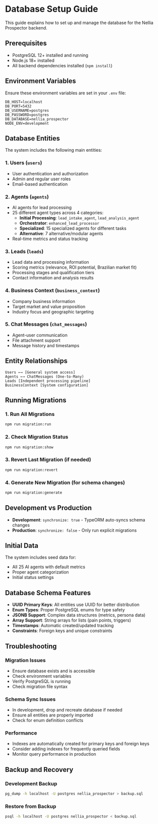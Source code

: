 # Database Setup Guide

This guide explains how to set up and manage the database for the Nellia Prospector backend.

## Prerequisites

- PostgreSQL 12+ installed and running
- Node.js 18+ installed
- All backend dependencies installed (`npm install`)

## Environment Variables

Ensure these environment variables are set in your `.env` file:

```env
DB_HOST=localhost
DB_PORT=5432
DB_USERNAME=postgres
DB_PASSWORD=postgres
DB_DATABASE=nellia_prospector
NODE_ENV=development
```

## Database Entities

The system includes the following main entities:

### 1. Users (`users`)
- User authentication and authorization
- Admin and regular user roles
- Email-based authentication

### 2. Agents (`agents`)
- AI agents for lead processing
- 25 different agent types across 4 categories:
  - **Initial Processing**: `lead_intake_agent`, `lead_analysis_agent`
  - **Orchestrator**: `enhanced_lead_processor`
  - **Specialized**: 15 specialized agents for different tasks
  - **Alternative**: 7 alternative/modular agents
- Real-time metrics and status tracking

### 3. Leads (`leads`)
- Lead data and processing information
- Scoring metrics (relevance, ROI potential, Brazilian market fit)
- Processing stages and qualification tiers
- Contact information and analysis results

### 4. Business Context (`business_context`)
- Company business information
- Target market and value proposition
- Industry focus and geographic targeting

### 5. Chat Messages (`chat_messages`)
- Agent-user communication
- File attachment support
- Message history and timestamps

## Entity Relationships

```
Users ←→ [General system access]
Agents ←→ ChatMessages (One-to-Many)
Leads [Independent processing pipeline]
BusinessContext [System configuration]
```

## Running Migrations

### 1. Run All Migrations
```bash
npm run migration:run
```

### 2. Check Migration Status
```bash
npm run migration:show
```

### 3. Revert Last Migration (if needed)
```bash
npm run migration:revert
```

### 4. Generate New Migration (for schema changes)
```bash
npm run migration:generate
```

## Development vs Production

- **Development**: `synchronize: true` - TypeORM auto-syncs schema changes
- **Production**: `synchronize: false` - Only run explicit migrations

## Initial Data

The system includes seed data for:
- All 25 AI agents with default metrics
- Proper agent categorization
- Initial status settings

## Database Schema Features

- **UUID Primary Keys**: All entities use UUID for better distribution
- **Enum Types**: Proper PostgreSQL enums for type safety
- **JSONB Support**: Complex data structures (metrics, persona data)
- **Array Support**: String arrays for lists (pain points, triggers)
- **Timestamps**: Automatic created/updated tracking
- **Constraints**: Foreign keys and unique constraints

## Troubleshooting

### Migration Issues
- Ensure database exists and is accessible
- Check environment variables
- Verify PostgreSQL is running
- Check migration file syntax

### Schema Sync Issues
- In development, drop and recreate database if needed
- Ensure all entities are properly imported
- Check for enum definition conflicts

### Performance
- Indexes are automatically created for primary keys and foreign keys
- Consider adding indexes for frequently queried fields
- Monitor query performance in production

## Backup and Recovery

### Development Backup
```bash
pg_dump -h localhost -U postgres nellia_prospector > backup.sql
```

### Restore from Backup
```bash
psql -h localhost -U postgres nellia_prospector < backup.sql